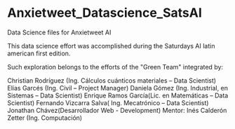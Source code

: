 # Anxietweet_Datascience_SatsAI
Data Science files for Anxietweet AI

This data science effort was accomplished during the Saturdays AI latin american first edition.

Such exploration belongs to the efforts of the "Green Team" integrated by:

  Christian Rodríguez (Ing. Cálculos cuánticos materiales – Data Scientist)
  Elías Garcés (Ing. Civil – Project Manager)
  Daniela Gómez (Ing. Industrial, en Sistemas – Data Scientist)
  Enrique Ramos García(Lic. en Matemáticas – Data Scientist)
  Fernando Vizcarra Salva( Ing. Mecatrónico – Data Scientist)
  Jonathan Chávez(Desarrollador Web - Development)
    Mentor:
    Inés Calderón Zetter (Ing. Computación)
    
